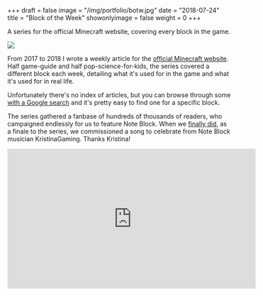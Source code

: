 +++
draft = false
image = "/img/portfolio/botw.jpg"
date = "2018-07-24"
title = "Block of the Week"
showonlyimage = false
weight = 0
+++

A series for the official Minecraft website, covering every block in the game.

<!--more-->

![](/img/portfolio/botw.jpg)

From 2017 to 2018 I wrote a weekly article for the [official Minecraft website](http://www.minecraft.net). Half game-guide and half pop-science-for-kids, the series covered a different block each week, detailing what it's used for in the game and what it's used for in real life.

Unfortunately there's no index of articles, but you can browse through some [with a Google search](https://www.google.se/search?q=%22block+of+the+week%22&oq=%22block+of+the+week%22&aqs=chrome..69i57j35i39j0l4.5052j0j4&sourceid=chrome&ie=UTF-8) and it's pretty easy to find one for a specific block.

The series gathered a fanbase of hundreds of thousands of readers, who campaigned endlessly for us to feature Note Block. When we [finally did](https://minecraft.net/en-us/article/block-week-note-block), as a finale to the series, we commissioned a song to celebrate from  Note Block musician KristinaGaming. Thanks Kristina! 

<iframe width="560" height="315" src="https://www.youtube.com/embed/_vaxZ_TqsI4" frameborder="0" allow="autoplay; encrypted-media" allowfullscreen></iframe>